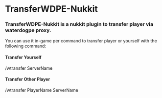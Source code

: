 # TransferWDPE-Nukkit
<h3>TransferWDPE-Nukkit is a nukkit plugin to transfer player via waterdogpe proxy. </h3>

You can use it in-game per command to transfer player or yourself with the following command:

<h4>Transfer Yourself</h4>

/wtransfer ServerName

<h4>Transfer Other Player</h4>

/wtransfer PlayerName ServerName
